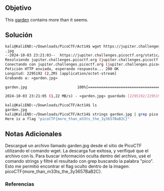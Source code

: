 ## Objetivo 
This [garden](https://jupiter.challenges.picoctf.org/static/43c4743b3946f427e883f6b286f47467/garden.jpg) contains more than it seems.
## Solución  
```bash
kali@KaliEND:~/Downloads/PicoCTF/Act14$ wget https://jupiter.challenges.picoctf.org/static/43c4743b3946f427e883f6b286f47467/garden  
.jpg  
--2024-10-03 23:21:03--  https://jupiter.challenges.picoctf.org/static/43c4743b3946f427e883f6b286f47467/garden.jpg  
Resolviendo jupiter.challenges.picoctf.org (jupiter.challenges.picoctf.org)... 3.131.60.8  
Conectando con jupiter.challenges.picoctf.org (jupiter.challenges.picoctf.org)[3.131.60.8]:443... conectado.  
Petición HTTP enviada, esperando respuesta... 200 OK  
Longitud: 2295192 (2,2M) [application/octet-stream]  
Grabando a: «garden.jpg»  
  
garden.jpg                       100%[========================================================>]   2,19M  1,22MB/s    en 1,8s       
  
2024-10-03 23:21:05 (1,22 MB/s) - «garden.jpg» guardado [2295192/2295192]  
  
kali@KaliEND:~/Downloads/PicoCTF/Act14$ ls  
garden.jpg
kali@KaliEND:~/Downloads/PicoCTF/Act14$ strings garden.jpg | grep pico  
Here is a flag "picoCTF{more_than_m33ts_the_3y3657BaB2C}"
```
## Notas Adicionales 
Descargué un archivo llamado garden.jpg desde el sitio de PicoCTF utilizando el comando wget. La descarga fue exitosa, y verifiqué que el archivo con ls.
Para buscar información oculta dentro del archivo, usé el comando strings y filtré el resultado con grep buscando la palabra "pico". Esto me permitió encontrar el flag oculto dentro de la imagen: picoCTF{more_than_m33ts_the_3y3657BaB2C}.
### Referencias

